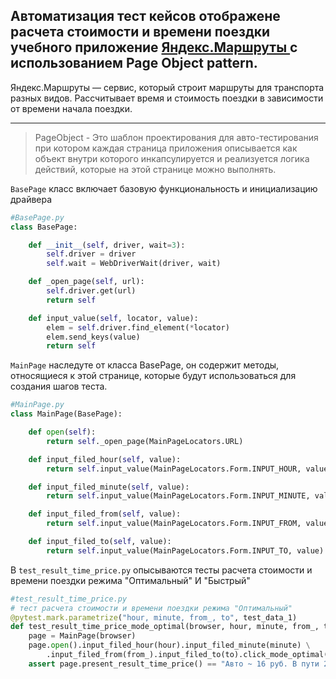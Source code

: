 ## Автоматизация тест кейсов отображене расчета стоимости и времени поездки учебного приложение [Яндекс.Маршруты ](https://qa-routes.praktikum-services.ru/ "Яндекс.Маршруты") с использованием Page Object pattern.
  
 Яндекс.Маршруты — сервис, который строит маршруты для транспорта разных видов. Рассчитывает время и стоимость поездки в зависимости от времени начала поездки.
***

 
 
 
 
 
 > PageObject - Это шаблон проектирования для авто-тестирования при котором
каждая страница приложения описывается как объект внутри которого
инкапсулируется и реализуется логика действий, которые на этой странице
можно выполнять.



`BasePage` класс включает базовую функциональность и инициализацию драйвера

```python
#BasePage.py
class BasePage:

    def __init__(self, driver, wait=3):
        self.driver = driver
        self.wait = WebDriverWait(driver, wait)

    def _open_page(self, url):
        self.driver.get(url)
        return self

    def input_value(self, locator, value):
        elem = self.driver.find_element(*locator)
        elem.send_keys(value)
        return self
```
`MainPage`  наследуте  от класса BasePage, он содержит методы, относящиеся к этой странице, которые будут использоваться для создания шагов теста.
```python
#MainPage.py
class MainPage(BasePage):

    def open(self):
        return self._open_page(MainPageLocators.URL)

    def input_filed_hour(self, value):
        return self.input_value(MainPageLocators.Form.INPUT_HOUR, value)

    def input_filed_minute(self, value):
        return self.input_value(MainPageLocators.Form.INPUT_MINUTE, value)

    def input_filed_from(self, value):
        return self.input_value(MainPageLocators.Form.INPUT_FROM, value)

    def input_filed_to(self, value):
        return self.input_value(MainPageLocators.Form.INPUT_TO, value)
```        

В `test_result_time_price.py` опысываются тесты расчета стоимости и времени поездки режима "Оптимальный" И "Быстрый"

```python
#test_result_time_price.py
# тест расчета стоимости и времени поездки режима "Оптимальный"
@pytest.mark.parametrize("hour, minute, from_, to", test_data_1)
def test_result_time_price_mode_optimal(browser, hour, minute, from_, to):
    page = MainPage(browser)
    page.open().input_filed_hour(hour).input_filed_minute(minute) \
        .input_filed_from(from_).input_filed_to(to).click_mode_optimal()
    assert page.present_result_time_price() == "Авто ~ 16 руб. В пути 2 мин."
```